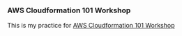### AWS Cloudformation 101 Workshop


This is my practice for [AWS Cloudformation 101 Workshop](https://catalog.workshops.aws/cfn101/en-US/introduction)